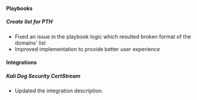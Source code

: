 
#### Playbooks

##### Create list for PTH

- Fixed an issue in the playbook logic which resulted broken format of the domains' list
- Improved implementation to provide better user experience

#### Integrations

##### Kali Dog Security CertStream

- Updated the integration description.

